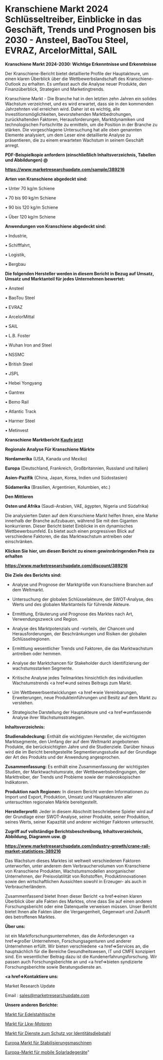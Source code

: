 # Kranschiene Markt 2024 Schlüsseltreiber, Einblicke in das Geschäft, Trends und Prognosen bis 2030 - Ansteel, BaoTou Steel, EVRAZ, ArcelorMittal, SAIL

<strong>Kranschiene Markt 2024-2030: Wichtige Erkenntnisse und Erkenntnisse</strong>

Der Kranschiene-Bericht bietet detaillierte Profile der Hauptakteure, um einen klaren Überblick über die Wettbewerbslandschaft des Kranschiene-Outlook zu erhalten. Es umfasst auch die Analyse neuer Produkte, den Finanzüberblick, Strategien und Marketingtrends.

Kranschiene Markt - Die Branche hat in den letzten zehn Jahren ein solides Wachstum verzeichnet, und es wird erwartet, dass sie in den kommenden Jahrzehnten viel erreichen wird. Daher ist es wichtig, alle Investitionsmöglichkeiten, bevorstehenden Marktbedrohungen, zurückhaltenden Faktoren, Herausforderungen, Marktdynamiken und technologischen Fortschritte zu ermitteln, um die Position in der Branche zu stärken. Die vorgeschlagene Untersuchung hat alle oben genannten Elemente analysiert, um dem Leser eine detaillierte Analyse zu präsentieren, die zu einem erwarteten Wachstum in seinem Geschäft anregt.



<strong><b>PDF-Beispielkopie anfordern (einschließlich Inhaltsverzeichnis, Tabellen und Abbildungen) @ </b></strong>

<strong><a href=https://www.marketresearchupdate.com/sample/389216>

<strong>https://www.marketresearchupdate.com/sample/389216</u></a></strong></strong>



<strong>Arten von Kranschiene abgedeckt sind:</strong>

• Unter 70 kg/m Schiene

• 70 bis 90 kg/m Schiene

• 90 bis 120 kg/m Schiene

• Über 120 kg/m Schiene



<strong>Anwendungen von Kranschiene abgedeckt sind:</strong>

• Industrie,

• Schifffahrt,

• Logistik,

• Bergbau



<strong>Die folgenden Hersteller werden in diesem Bericht in Bezug auf Umsatz, Umsatz und Marktanteil für jedes Unternehmen bewertet:</strong>

• Ansteel

• BaoTou Steel

• EVRAZ

• ArcelorMittal

• SAIL

• L.B. Foster

• Wuhan Iron and Steel

• NSSMC

• British Steel

• JSPL

• Hebei Yongyang

• Gantrex

• Bemo Rail

• Atlantic Track

• Harmer Steel

• Metinvest



<strong>Kranschiene Marktbericht <a href=https://www.marketresearchupdate.com/buynow/389216>Kaufe jetzt</a></strong>



<strong>Regionale Analyse Für Kranschiene Märkte</strong>



<strong>Nordamerika</strong> (USA, Kanada und Mexiko)



<strong>Europa</strong> (Deutschland, Frankreich, Großbritannien, Russland und Italien)



<strong>Asien-Pazifik</strong> (China, Japan, Korea, Indien und Südostasien)



<strong>Südamerika</strong> (Brasilien, Argentinien, Kolumbien, etc.)



<strong>Den Mittleren</strong> 

<strong>Osten und Afrika</strong> (Saudi-Arabien, VAE, ägypten, Nigeria und Südafrika)

Die analysierten Daten auf dem Kranschiene Markt helfen Ihnen, eine Marke innerhalb der Branche aufzubauen, während Sie mit den Giganten konkurrieren. Dieser Bericht bietet Einblicke in ein dynamisches Wettbewerbsumfeld. Es bietet auch einen progressiven Blick auf verschiedene Faktoren, die das Marktwachstum antreiben oder einschränken.



<strong>Klicken Sie hier, um diesen Bericht zu einem gewinnbringenden Preis zu erhalten
</strong>

<strong><a href=https://www.marketresearchupdate.com/discount/389216>https://www.marketresearchupdate.com/discount/389216</b></u></strong></a>



<strong>Die Ziele des Berichts sind:</strong>

- Analyse und Prognose der Marktgröße von Kranschiene Branchen auf dem Weltmarkt.

- Untersuchung der globalen Schlüsselakteure, der SWOT-Analyse, des Werts und des globalen Marktanteils für führende Akteure.

- Ermittlung, Erläuterung und Prognose des Marktes nach Art, Verwendungszweck und Region.

- Analyse des Marktpotenzials und -vorteils, der Chancen und Herausforderungen, der Beschränkungen und Risiken der globalen Schlüsselregionen.

- Ermittlung wesentlicher Trends und Faktoren, die das Marktwachstum antreiben oder hemmen.

- Analyse der Marktchancen für Stakeholder durch Identifizierung der wachstumsstarken Segmente.

- Kritische Analyse jedes Teilmarktes hinsichtlich des individuellen Wachstumstrends <a href=>und</a> seines Beitrags zum Markt.

- Um Wettbewerbsentwicklungen <a href=>wie</a> Vereinbarungen, Erweiterungen, neue Produkteinführungen und Besitz auf dem Markt zu verstehen.

- Strategische Darstellung der Hauptakteure und <a href=>umfas</a>sende Analyse ihrer Wachstumsstrategien.



<strong>Inhaltsverzeichnis:</strong>



<strong>Studienabdeckung:</strong> Enthält die wichtigsten Hersteller, die wichtigsten Marktsegmente, den Umfang der auf dem Weltmarkt angebotenen Produkte, die berücksichtigten Jahre und die Studienziele. Darüber hinaus wird die im Bericht bereitgestellte Segmentierungsstudie auf der Grundlage der Art des Produkts und der Anwendung angesprochen.



<strong>Zusammenfassung:</strong> Es enthält eine Zusammenfassung der wichtigsten Studien, der Marktwachstumsrate, der Wettbewerbsbedingungen, der Markttreiber, der Trends und Probleme sowie der makroskopischen Indikatoren.



<strong>Produktion nach Regionen:</strong> In diesem Bericht werden Informationen zu Import und Export, Produktion, Umsatz und Hauptakteuren aller untersuchten regionalen Märkte bereitgestellt.



<strong>Herstellerprofil:</strong> Jeder in diesem Abschnitt beschriebene Spieler wird auf der Grundlage einer SWOT-Analyse, seiner Produkte, seiner Produktion, seines Werts, seiner Kapazität und anderer wichtiger Faktoren untersucht.



<strong><b>Zugriff auf vollständige Berichtsbeschreibung, Inhaltsverzeichnis, Abbildung, Diagramm usw. @ </b></strong>

<strong><a href=https://www.marketresearchupdate.com/industry-growth/crane-rail-market-statistices-389216>https://www.marketresearchupdate.com/industry-growth/crane-rail-market-statistices-389216</a></strong>

Das Wachstum dieses Marktes ist weltweit verschiedenen Faktoren unterworfen, unter anderem dem Verbrauchervolumen von Kranschiene von Kranschiene Produkten, Wachstumsmodellen anorganischer Unternehmen, der Preisvolatilität von Rohstoffen, Produktinnovationen sowie den wirtschaftlichen Aussichten sowohl in Erzeuger- als auch in Verbraucherländern.

Zusammenfassend bietet Ihnen dieser Bericht <a href=>einen</a> klaren Überblick über alle Fakten des Marktes, ohne dass Sie auf einen anderen Forschungsbericht oder eine Datenquelle verweisen müssen. Unser Bericht bietet Ihnen alle Fakten über die Vergangenheit, Gegenwart und Zukunft des betroffenen Marktes.



<strong>Über uns:</strong>

 ist ein Marktforschungsunternehmen, das die Anforderungen <a href=>großer</a> Unternehmen, Forschungsagenturen und anderer Unternehmen erfüllt. Wir bieten verschiedene <a href=>Services</a> an, die hauptsächlich für die Bereiche Gesundheitswesen, IT und CMFE konzipiert sind. Ein wesentlicher Beitrag dazu ist die Kundenerfahrungsforschung. Wir passen auch Forschungsberichte an und <a href=>bieten</a> syndizierte Forschungsberichte sowie Beratungsdienste an.



<strong><a href=>Kontaktiere uns:</a></strong>

Market Research Update

Email : sales@marketresearchupdate.com



<strong>Unsere anderen Berichte:</strong>

<a href=https://www.linkedin.com/pulse/stainless-steel-tables-market-opportunities>Markt für Edelstahltische</a>

<a href=https://www.linkedin.com/pulse/truck-engines-market-outlooks-2023-size-players>Markt für Lkw-Motoren</a>

<a href=https://www.linkedin.com/pulse/identity-theft-protection-services-market-sizing-up-anticipating>Markt für Dienste zum Schutz vor Identitätsdiebstahl</a>

<a href=https://www.linkedin.com/pulse/europe-stabilization-machines-market-analysis>Europa Markt für Stabilisierungsmaschinen</a>

<a href=https://www.linkedin.com/pulse/europe-solar-mobile-charger-market-2023-current>Europa-Markt für mobile Solarladegeräte</a>"
